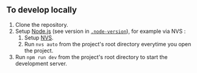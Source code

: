 ## To develop locally
1. Clone the repository.
2. Setup [Node.js](https://nodejs.org/) (see version in [`.node-version`](/.node-version)), for example via NVS :
    1. Setup [NVS](https://github.com/jasongin/nvs).
    2. Run `nvs auto` from the project's root directory everytime you open the project.
3. Run `npm run dev` from the project's root directory to start the development server.
